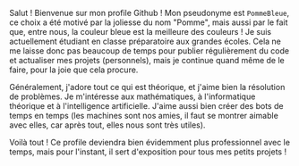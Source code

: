 Salut ! Bienvenue sur mon profile Github ! 
Mon pseudonyme est `PommeBleue`, ce choix a été motivé par la joliesse du nom "Pomme", mais aussi par le fait que, entre nous, la couleur bleue est la meilleure des couleurs !
Je suis actuellement étudiant en classe préparatoire aux grandes écoles. Cela ne me laisse donc pas beaucoup de temps pour publier régulièrement du code et actualiser mes projets (personnels), mais je continue quand même de le faire, pour la joie que cela procure.

Généralement, j'adore tout ce qui est théorique, et j'aime bien la résolution de problèmes. Je m'intéresse aux mathématiques, à l'informatique théorique et à l'intelligence artificielle.
J'aime aussi bien créer des bots de temps en temps (les machines sont nos amies, il faut se montrer aimable avec elles, car après tout, elles nous sont très utiles). 

Voilà tout ! Ce profile deviendra bien évidemment plus professionnel avec le temps, mais pour l'instant, il sert d'exposition pour tous mes petits projets !

<!---
PommeBleue/PommeBleue is a ✨ special ✨ repository because its `README.md` (this file) appears on your GitHub profile.
You can click the Preview link to take a look at your changes.
--->
